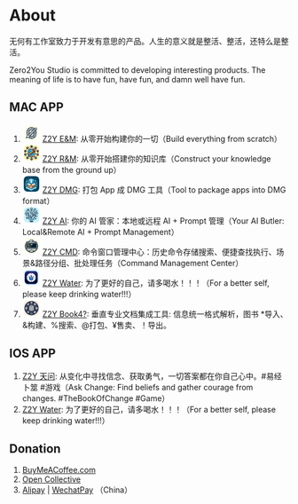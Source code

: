 # About

无何有工作室致力于开发有意思的产品。人生的意义就是整活、整活，还特么是整活。

Zero2You Studio is committed to developing interesting products. The meaning of life is to have fun, have fun, and damn well have fun.

## MAC APP

1. ![icon](https://github.com/zero2you4tech/.github/blob/main/profile/apps/Z2Y/icon_16x16@2x.png) [Z2Y E&M](https://github.com/petterobam/Z2y-Product/releases): 从零开始构建你的一切（Build everything from scratch）
2. ![icon](https://github.com/zero2you4tech/.github/blob/main/profile/apps/Z2Y-RM/icon_16x16@2x.png) [Z2Y R&M](https://apps.apple.com/cn/app/z2y-reader-manager/id6478165076?mt=12): 从零开始搭建你的知识库（Construct your knowledge base from the ground up）
3. ![icon](https://github.com/zero2you4tech/.github/blob/main/profile/apps/Z2Y-DMG/icon_16x16@2x.png) [Z2Y DMG](https://github.com/zero2you4tech/Z2Y-DMG): 打包 App 成 DMG 工具（Tool to package apps into DMG format）
4. ![icon](https://github.com/zero2you4tech/.github/blob/main/profile/apps/Z2Y-AI/icon_16x16@2x.png) [Z2Y AI](): 你的 AI 管家：本地或远程 AI + Prompt 管理（Your AI Butler: Local&Remote AI + Prompt Management）
5. ![icon](https://github.com/zero2you4tech/.github/blob/main/profile/apps/Z2Y-CMD/icon_16x16@2x.png) [Z2Y CMD](): 命令窗口管理中心：历史命令存储搜索、便捷查找执行、场景&路径分组、批处理任务（Command Management Center）
6. ![icon](https://github.com/zero2you4tech/.github/blob/main/profile/apps/Z2Y-Water/icon_16x16@2x.png) [Z2Y Water](https://apps.apple.com/cn/app/z2y-%E8%AF%B7%E5%96%9D%E6%B0%B4/id6479874840?mt=12): 为了更好的自己，请多喝水！！！（For a better self, please keep drinking water!!!）
7. ![icon](https://github.com/zero2you4tech/.github/blob/main/profile/apps/Z2Y-Book/icon_16x16@2x.png) [Z2Y Book4?](): 垂直专业文档集成工具: 信息统一格式解析，图书 *导入、&构建、%搜索、@打包、¥售卖、！导出。
## IOS APP

1. [Z2Y 天问](): 从变化中寻找信念、获取勇气，一切答案都在你自己心中。#易经卜筮 #游戏（Ask Change: Find beliefs and gather courage from changes. #TheBookOfChange #Game）
2. [Z2Y Water](): 为了更好的自己，请多喝水！！！（For a better self, please keep drinking water!!!）

## Donation

1. [BuyMeACoffee.com](https://www.buymeacoffee.com/petterobam)
2. [Open Collective](https://opencollective.com/zero2you4tech#category-ABOUT)
3. [Alipay](https://github.com/zero2you4tech/.github/blob/main/profile/pay/Alipay.jpg) | [WechatPay](https://github.com/zero2you4tech/.github/blob/main/profile/pay/WechatPay.jpg) （China）
